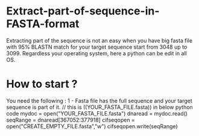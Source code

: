 # Extract-part-of-sequence-in-FASTA-format
Extracting part of the sequence is not an easy when you have big fasta file with 95% BLASTN match for your target sequence start from 3048 up to 3099. Regardless your operating system, here a python can be edit in all OS. 

# How to start ? 
You need the following : 
1 - Fasta file has the full sequence and your target sequence is part of it. // this is ((YOUR_FASTA_FILE.fasta)) in below python code 
mydoc =  open("YOUR_FASTA_FILE.fasta")
dnaread = mydoc.read()
seqRange = dnaread[367052:377918]
cifseqopen = open("CREATE_EMPTY_FILE.fasta","w")
cifseqopen.write(seqRange)
